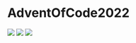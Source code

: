 # AdventOfCode2022

![](https://img.shields.io/badge/day%20📅-13-blue) 
![](https://img.shields.io/badge/stars%20⭐-1-yellow)
![](https://img.shields.io/badge/days%20completed-0-red)
